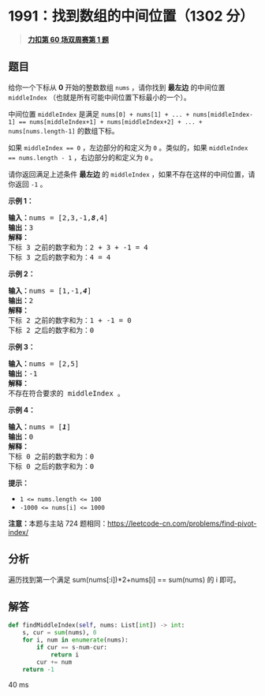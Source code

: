 # 1991：找到数组的中间位置（1302 分）


> <u>**[力扣第 60 场双周赛第 1 题](https://leetcode.cn/problems/find-the-middle-index-in-array/)**</u>

## 题目

<p>给你一个下标从 <strong>0</strong> 开始的整数数组 <code>nums</code> ，请你找到 <strong>最左边</strong> 的中间位置 <code>middleIndex</code> （也就是所有可能中间位置下标最小的一个）。</p>

<p>中间位置 <code>middleIndex</code> 是满足 <code>nums[0] + nums[1] + ... + nums[middleIndex-1] == nums[middleIndex+1] + nums[middleIndex+2] + ... + nums[nums.length-1]</code> 的数组下标。</p>

<p>如果 <code>middleIndex == 0</code> ，左边部分的和定义为 <code>0</code> 。类似的，如果 <code>middleIndex == nums.length - 1</code> ，右边部分的和定义为 <code>0</code> 。</p>

<p>请你返回满足上述条件 <strong>最左边</strong> 的<em> </em><code>middleIndex</code> ，如果不存在这样的中间位置，请你返回 <code>-1</code> 。</p>



<p><strong>示例 1：</strong></p>

<pre>
<b>输入：</b>nums = [2,3,-1,<em><strong>8</strong></em>,4]
<b>输出：</b>3
<strong>解释：</strong>
下标 3 之前的数字和为：2 + 3 + -1 = 4
下标 3 之后的数字和为：4 = 4
</pre>

<p><strong>示例 2：</strong></p>

<pre>
<b>输入：</b>nums = [1,-1,<em><strong>4</strong></em>]
<b>输出：</b>2
<strong>解释：</strong>
下标 2 之前的数字和为：1 + -1 = 0
下标 2 之后的数字和为：0
</pre>

<p><strong>示例 3：</strong></p>

<pre>
<b>输入：</b>nums = [2,5]
<b>输出：</b>-1
<b>解释：</b>
不存在符合要求的 middleIndex 。
</pre>

<p><strong>示例 4：</strong></p>

<pre>
<b>输入：</b>nums = [<em><strong>1</strong></em>]
<b>输出：</b>0
<strong>解释：</strong>
下标 0 之前的数字和为：0
下标 0 之后的数字和为：0
</pre>



<p><strong>提示：</strong></p>

<ul>
<li><code>1 &lt;= nums.length &lt;= 100</code></li>
<li><code>-1000 &lt;= nums[i] &lt;= 1000</code></li>
</ul>



<p><strong>注意：</strong>本题与主站 724 题相同：<a href="https://leetcode-cn.com/problems/find-pivot-index/" target="_blank">https://leetcode-cn.com/problems/find-pivot-index/</a></p>


## 分析

遍历找到第一个满足 sum(nums[:i])*2+nums[i] == sum(nums) 的 i 即可。

## 解答

```python
def findMiddleIndex(self, nums: List[int]) -> int:
    s, cur = sum(nums), 0
    for i, num in enumerate(nums):
        if cur == s-num-cur:
            return i
        cur += num
    return -1
```
40 ms

